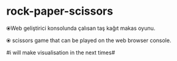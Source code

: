 # rock-paper-scissors

&#10687;Web geliştirici konsolunda çalısan taş kağıt makas oyunu.

&#10687; scissors game that can be played on the web browser console.

#i will make visualisation in the next times#


